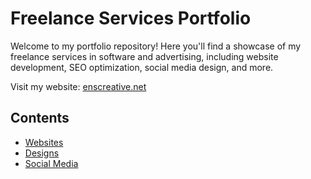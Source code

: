 # Freelance Services Portfolio

Welcome to my portfolio repository! Here you'll find a showcase of my freelance services in software and advertising, including website development, SEO optimization, social media design, and more.

Visit my website: [enscreative.net](https://enscreative.net)

## Contents
- [Websites](./websites)
- [Designs](./designs)
- [Social Media](./social_media)

